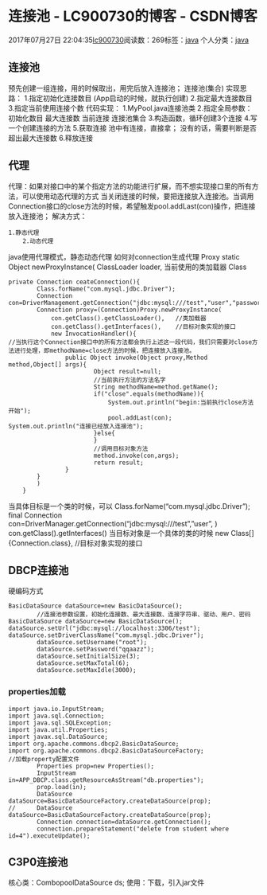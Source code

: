 # 连接池 - LC900730的博客 - CSDN博客
2017年07月27日 22:04:35[lc900730](https://me.csdn.net/LC900730)阅读数：269标签：[java](https://so.csdn.net/so/search/s.do?q=java&t=blog)
个人分类：[java](https://blog.csdn.net/LC900730/article/category/7027036)
## 连接池
预先创建一组连接，用的时候取出，用完后放入连接池； 
连接池(集合) 
实现思路： 
1.指定初始化连接数目 
(App启动的时候，就执行创建) 
2.指定最大连接数目 
3.指定当前使用连接个数 
代码实现： 
1.MyPool.java连接池类 
2.指定全局参数：初始化数目 最大连接数 当前连接  连接池集合 
3.构造函数，循环创建3个连接 
4.写一个创建连接的方法 
5.获取连接 
    池中有连接，直接拿； 
    没有的话，需要判断是否超出最大连接数 
6.释放连接
## 代理
代理：如果对接口中的某个指定方法的功能进行扩展，而不想实现接口里的所有方法，可以使用动态代理的方式
当关闭连接的时候，要把连接放入连接池。当调用Connection接口的close方法的时候，希望触发pool.addLast(con)操作，把连接放入连接池； 
解决方式：
```
1.静态代理
    2.动态代理
```
java使用代理模式，静态动态代理
如何对connection生成代理 
Proxy 
    static Object newProxyInstance( 
        ClassLoader loader,             当前使用的类加载器 
        Class
```
private Connection ceateConnection(){
        Class.forName("com.mysql.jdbc.Driver");
        Connection con=DriverManagement.getConnection("jdbc:mysql:///test","user","password");
        Connection proxy=(Connection)Proxy.newProxyInstance(
            con.getClass().getClassLoader(),   //类加载器
            con.getClass().getInterfaces(),    //目标对象实现的接口
            new InvocationHandler(){
//当执行这个Connection接口中的所有方法都会执行上述这一段代码，我们只需要对close方法进行处理，即methodName=close方法的时候，把连接放入连接池。
                public Object invoke(Object proxy,Method method,Object[] args){
                        Object result=null;
                        //当前执行方法的方法名字
                        String methodName=method.getName();
                        if("close".equals(methodName)){
                            System.out.println("begin:当前执行close方法开始");
                            pool.addLast(con);                                                              System.out.println("连接已经放入连接池");
                        }else{
                        }
                        //调用目标对象方法
                        method.invoke(con,args);
                        return result;
                }
        }
        )
    }
```
当具体目标是一个类的时候，可以
Class.forName(“com.mysql.jdbc.Driver”); 
final Connection con=DriverManager.getConnection(“jdbc:mysql:///test”,”user”, 
) 
con.getClass().getInterfaces()   当目标对象是一个具体的类的时候 
new Class[]{Connection.class},   //目标对象实现的接口
## DBCP连接池
硬编码方式
```
BasicDataSource dataSource=new BasicDataSource();
        //连接池参数设置，初始化连接数、最大连接数、连接字符串、驱动、用户、密码
BasicDataSource dataSource=new BasicDataSource();
dataSource.setUrl("jdbc:mysql://localhost:3306/test");
dataSource.setDriverClassName("com.mysql.jdbc.Driver");
        dataSource.setUsername("root");
        dataSource.setPassword("qqaazz");
        dataSource.setInitialSize(3);
        dataSource.setMaxTotal(6);
        dataSource.setMaxIdle(3000);
```
### properties加载
```
import java.io.InputStream;
import java.sql.Connection;
import java.sql.SQLException;
import java.util.Properties;
import javax.sql.DataSource;
import org.apache.commons.dbcp2.BasicDataSource;
import org.apache.commons.dbcp2.BasicDataSourceFactory;
//加载property配置文件
        Properties prop=new Properties();
        InputStream in=APP_DBCP.class.getResourceAsStream("db.properties");
        prop.load(in);  
        DataSource dataSource=BasicDataSourceFactory.createDataSource(prop);
//      DataSource dataSource=BasicDataSourceFactory.createDataSource(prop);
        Connection connection=dataSource.getConnection();
        connection.prepareStatement("delete from student where id=4").executeUpdate();
```
## C3P0连接池
核心类：CombopoolDataSource ds; 
使用：下载，引入jar文件
